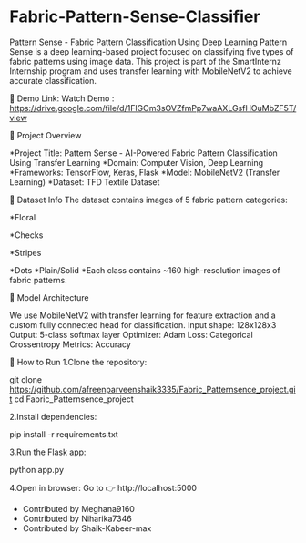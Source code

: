 # Fabric-Pattern-Sense-Classifier
Pattern Sense - Fabric Pattern Classification Using Deep Learning
Pattern Sense is a deep learning-based project focused on classifying five types of fabric patterns using image data. This project is part of the SmartInternz Internship program and uses transfer learning with MobileNetV2 to achieve accurate classification.

🔗 Demo Link:
Watch Demo : https://drive.google.com/file/d/1FlGOm3sOVZfmPp7waAXLGsfHOuMbZF5T/view

📌 Project Overview

*Project Title: Pattern Sense - AI-Powered Fabric Pattern Classification Using Transfer Learning
*Domain: Computer Vision, Deep Learning
*Frameworks: TensorFlow, Keras, Flask
*Model: MobileNetV2 (Transfer Learning)
*Dataset: TFD Textile Dataset

📂 Dataset Info
The dataset contains images of 5 fabric pattern categories:

*Floral

*Checks


*Stripes


*Dots
*Plain/Solid
*Each class contains ~160 high-resolution images of fabric patterns.

🧠 Model Architecture

We use MobileNetV2 with transfer learning for feature extraction and a custom fully connected head for classification.
Input shape: 128x128x3
Output: 5-class softmax layer
Optimizer: Adam
Loss: Categorical Crossentropy
Metrics: Accuracy

🚀 How to Run
1.Clone the repository:

git clone https://github.com/afreenparveenshaik3335/Fabric_Patternsence_project.git
cd Fabric_Patternsence_project

2.Install dependencies:

pip install -r requirements.txt

3.Run the Flask app:

python app.py

4.Open in browser:
Go to 👉 http://localhost:5000


- Contributed by Meghana9160
- Contributed by Niharika7346
- Contributed by Shaik-Kabeer-max

